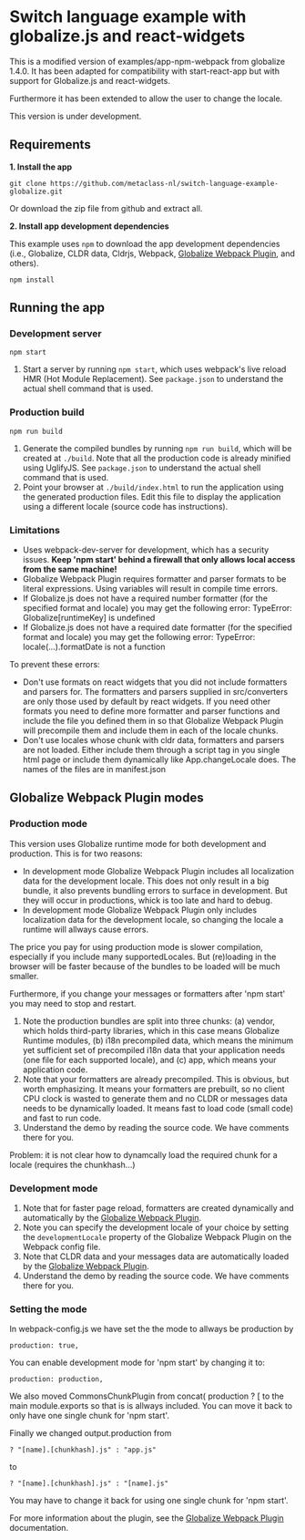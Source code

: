 # Switch language example with globalize.js and react-widgets 

This is a modified version of examples/app-npm-webpack from globalize 1.4.0.
It has been adapted for compatibility with start-react-app but with
support for Globalize.js and react-widgets. 

Furthermore it has been extended to allow the user to change the locale.

This version is under development. 

## Requirements

**1. Install the app**

```
git clone https://github.com/metaclass-nl/switch-language-example-globalize.git
```
Or download the zip file from github and extract all.

**2. Install app development dependencies**

This example uses `npm` to download the app development dependencies (i.e.,
Globalize, CLDR data, Cldrjs, Webpack, [Globalize Webpack Plugin][], and
others).

```
npm install
```

## Running the app

### Development server

```
npm start
```

1. Start a server by running `npm start`, which uses webpack's live reload HMR
(Hot Module Replacement). See `package.json` to understand the actual shell
command that is used.

### Production build

```
npm run build
```

1. Generate the compiled bundles by running `npm run build`, which will be
created at `./build`. Note that all the production code is already minified using UglifyJS. 
See `package.json` to understand the actual shell command that is used.
1. Point your browser at `./build/index.html` to run the application using the
generated production files. Edit this file to display the application using a
different locale (source code has instructions).

### Limitations

- Uses webpack-dev-server for development, which has a security issues. **Keep
'npm start' behind a firewall that only allows local access from the same machine!**
- Globalize Webpack Plugin requires formatter and parser formats to be literal expressions.
  Using variables will result in compile time errors.
- If Globalize.js does not have a required number formatter (for the specified format and locale) 
  you may get the following error:
  TypeError: Globalize\[runtimeKey\] is undefined
- If Globalize.js does not have a required date formatter (for the specified format and locale) 
  you may get the following error: TypeError: locale(...).formatDate is not a function

To prevent these errors: 
- Don't use formats on react widgets that you did not include formatters and parsers for. 
  The formatters and parsers supplied in src/converters are only those used by default
  by react widgets. If you need other formats you need to define more formatter and parser
  functions and include the file you defined them in so that Globalize Webpack Plugin will
  precompile them and include them in each of the locale chunks.
- Don't use locales whose chunk with cldr data, formatters and parsers are not loaded. 
  Either include them through a script tag in you single html page or include them dynamically like 
  App.changeLocale does. The names of the files are in manifest.json

## Globalize Webpack Plugin modes

### Production mode

This version uses Globalize runtime mode for both development and production.
This is for two reasons:
- In development mode Globalize Webpack Plugin includes all localization data for the
  development locale. This does not only result in a big bundle, it also prevents
  bundling errors to surface in development. But they will occur in productions,
  whick is too late and hard to debug.
- In development mode Globalize Webpack Plugin only includes localization data for the
  development locale, so changing the locale a runtime will allways cause errors.

The price you pay for using production mode is slower compilation, especially if you
include many supportedLocales. But (re)loading in the browser will be faster 
because of the bundles to be loaded will be much smaller.  

Furthermore, if you change your messages or formatters after 'npm start' 
you may need to stop and restart.

1. Note the production bundles are split into three chunks:
(a) vendor, which holds third-party libraries, which in this case means
Globalize Runtime modules, (b) i18n precompiled data, which means the minimum
yet sufficient set of precompiled i18n data that your application needs (one
file for each supported locale), and (c) app, which means your application code.
1. Note that your formatters are already precompiled. This is
obvious, but worth emphasizing. It means your formatters are prebuilt, so no client
CPU clock is wasted to generate them and no CLDR or messages data needs to be
dynamically loaded. It means fast to load code (small code) and fast to run
code.
1. Understand the demo by reading the source code. We have comments there for
you.

Problem: it is not clear how to dynamcally load the required chunk for a locale
(requires the chunkhash...) 

### Development mode

1. Note that for faster page reload, formatters are created
dynamically and automatically by the [Globalize Webpack Plugin][].
1. Note you can specify the development locale of your choice by setting the
`developmentLocale` property of the Globalize Webpack Plugin on the Webpack
config file.
1. Note that CLDR data and your messages data are automatically loaded by the
[Globalize Webpack Plugin][].
1. Understand the demo by reading the source code. We have comments there for
you.

### Setting the mode

In webpack-config.js we have set the the mode to allways be production by
```
production: true,
```
You can enable development mode for 'npm start' by changing it to:
```
production: production,
```
We also moved CommonsChunkPlugin from concat( production ? [ 
to the main module.exports so that is is allways included. You can move it back
to only have one single chunk for 'npm start'. 

Finally we changed output.production from 
```
? "[name].[chunkhash].js" : "app.js" 
```
to
```
? "[name].[chunkhash].js" : "[name].js"
```
You may have to change it back for using one single chunk for 'npm start'. 


For more information about the plugin, see the [Globalize Webpack Plugin][]
documentation.

[Globalize Webpack Plugin]: https://github.com/rxaviers/globalize-webpack-plugin
